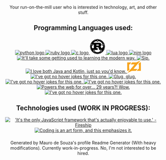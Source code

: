 <p align="center">Your run-on-the-mill user who is interested in technology, art, and other stuff.</p>

###

<h2 align="center">Programming Languages used:</h2>

###

<div align="center">
  <a href="https://www.python.org">
    <img src="https://cdn.jsdelivr.net/gh/devicons/devicon/icons/python/python-original.svg" height="40" width="52" alt="python logo" title="Sssssssss...."  />
  </a>
  <a href="https://www.ruby-lang.org/en/">
    <img src="https://cdn.jsdelivr.net/gh/devicons/devicon/icons/ruby/ruby-original.svg" height="40" width="52" alt="ruby logo" title="Shiny!"/>
  </a>
  <a href="https://www.iso.org/standard/74528.html">
    <img src="https://cdn.jsdelivr.net/gh/devicons/devicon/icons/c/c-original.svg" height="40" width="52" alt="c logo" title="The language that makes the world go round and round." />
  </a>
  <a href="https://www.rust-lang.org">
    <img src="https://raw.githubusercontent.com/rust-lang/rust-artwork/master/logo/rust-logo-blk.svg" height="50" width="50" alt="rust logo" title="Snip snip."  />
  </a>
  <a href="https://www.lua.org">
    <img src="https://cdn.jsdelivr.net/gh/devicons/devicon/icons/lua/lua-original.svg" height="40" width="59" alt="lua logo" title="LUAU! Wait..."  />
  </a>
  <a href="https://nim-lang.org">
    <img src="https://upload.wikimedia.org/wikipedia/commons/e/e3/Nim_logo.svg" height="40" width="52" alt="nim logo" title="I've got no hover jokes for this one."  />
  </a>
  <a href="https://isocpp.org">
    <img height="50" src="https://upload.wikimedia.org/wikipedia/commons/1/18/ISO_C++_Logo.svg" title="It'll take some getting used to learning the modern way." />
  </a>
  <a href="https://java.com">
    <img height="70" src="https://www.vectorlogo.zone/logos/java/java-icon.svg" title="Sip." />
  </a>
  <a href="https://kotlinlang.org">
    <img height="40" src="https://github.com/RiffyDiffy/RiffyDiffy/assets/81842790/a70ce15f-adf9-406f-bea0-990612d998ca" title="I love both Java and Kotlin, just so you'd know." />
  </a>
  <a href="https://ziglang.org">
    <img height="40" src="https://raw.githubusercontent.com/ziglang/logo/master/zig-mark.svg" title="All that's left now is a shark!" />
  </a>
  <a href="https://wiki.xxiivv.com/site/uxntal.html">
    <img height="40" src="https://karolbelina.gallerycdn.vsassets.io/extensions/karolbelina/uxntal/0.2.0/1668817965260/Microsoft.VisualStudio.Services.Icons.Default" title="I've got no hover jokes for this one." />
  </a>
  <a href="https://elixir-lang.org">
    <img height="40" src="https://upload.wikimedia.org/wikipedia/en/a/a4/Elixir_programming_language_logo.png" title="Glug, glug." />
  </a>
  <a href="https://dlang.org">
    <img height="40" src="https://upload.wikimedia.org/wikipedia/commons/2/24/D_Programming_Language_logo.svg" title="I've got no hover jokes for this one." />
  </a>
  <a href="https://go.dev">
    <img height="40" src="https://go.dev/images/go-logo-white.svg" title="I've got no hover jokes for this one." />
  </a>
  <a href="https://ecma-international.org/publications-and-standards/standards/ecma-262/">
    <img height="40" src="https://upload.wikimedia.org/wikipedia/commons/6/6a/JavaScript-logo.png" title="Powers the web for over... 29 years?! Wow." />
  </a>
  <a href="https://ocaml.org">
    <img height="40" src="https://ocaml.org/_/NjljMjc5MjE5ZjE3ZjNjNjkzMjZiYTQ3MWU2NzZjYzI/policies/logos/OCaml_Sticker.svg" title="I've got no hover jokes for this one." />
  </a>
</div>

###

<h2 align="center">Technologies used (WORK IN PROGRESS):</h2>
<div align="center">
  <a href="https://svelte.dev/">
    <img height="40" src="https://upload.wikimedia.org/wikipedia/commons/1/1b/Svelte_Logo.svg" title="'It's the only JavaScript framework that's actually enjoyable to use.' - Fireship" />
  </a>
  <a href="https://processing.org">
    <img height="40" src="https://upload.wikimedia.org/wikipedia/commons/c/cb/Processing_2021_logo.svg" title="Coding is an art form, and this emphasizes it." />
  </a>
</div>


###

<p align="center">Generated by Mauro de Souza's profile Readme Generator (With heavy modifications). Currently work-in-progress. No, I'm not interested to be hired.</p>
